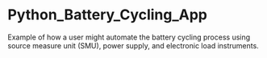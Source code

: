 # Python_Battery_Cycling_App
 Example of how a user might automate the battery cycling process using source measure unit (SMU), power supply, and electronic load instruments. 
